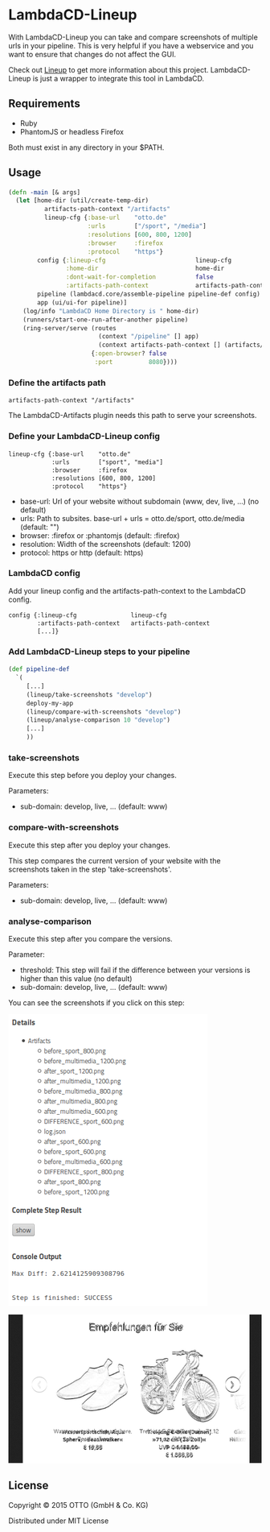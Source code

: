 # LambdaCD-Lineup

With LambdaCD-Lineup you can take and compare screenshots of multiple urls in your pipeline. This is very helpful if you have a webservice and you want to ensure that changes do not affect the GUI.

Check out [Lineup](https://github.com/otto-de/lineup) to get more information about this project.
LambdaCD-Lineup is just a wrapper to integrate this tool in LambdaCD.

## Requirements
* Ruby
* PhantomJS or headless Firefox

Both must exist in any directory in your $PATH.
## Usage

```clojure
(defn -main [& args]
  (let [home-dir (util/create-temp-dir)
          artifacts-path-context "/artifacts"
          lineup-cfg {:base-url    "otto.de"
                      :urls        ["/sport", "/media"]
                      :resolutions [600, 800, 1200]
                      :browser     :firefox
                      :protocol    "https"}
        config {:lineup-cfg                         lineup-cfg
                :home-dir                           home-dir
                :dont-wait-for-completion           false
                :artifacts-path-context             artifacts-path-context}
        pipeline (lambdacd.core/assemble-pipeline pipeline-def config)
        app (ui/ui-for pipeline)]
    (log/info "LambdaCD Home Directory is " home-dir)
    (runners/start-one-run-after-another pipeline)
    (ring-server/serve (routes
                         (context "/pipeline" [] app)
                         (context artifacts-path-context [] (artifacts/artifact-handler-for pipeline)))
                       {:open-browser? false
                        :port          8080})))
```

### Define the artifacts path
```
artifacts-path-context "/artifacts"
```
The LambdaCD-Artifacts plugin needs this path to serve your screenshots.

### Define your LambdaCD-Lineup config
```
lineup-cfg {:base-url    "otto.de"
            :urls        ["sport", "media"]
            :browser     :firefox
            :resolutions [600, 800, 1200]
            :protocol    "https"}
```
* base-url: Url of your website without subdomain (www, dev, live, ...) (no default)
* urls: Path to subsites. base-url + urls = otto.de/sport, otto.de/media (default: "")
* browser: :firefox or :phantomjs (default: :firefox)
* resolution: Width of the screenshots (default: 1200)
* protocol: https or http (default: https)

### LambdaCD config
Add your lineup config and the artifacts-path-context to the LambdaCD config.

```
config {:lineup-cfg               lineup-cfg
        :artifacts-path-context   artifacts-path-context
        [...]}
```
### Add LambdaCD-Lineup steps to your pipeline
```clojure
(def pipeline-def
  `(
     [...]
     (lineup/take-screenshots "develop")
     deploy-my-app
     (lineup/compare-with-screenshots "develop")
     (lineup/analyse-comparison 10 "develop")
     [...]
     ))
```

### take-screenshots
Execute this step before you deploy your changes.

Parameters:
* sub-domain: develop, live, ... (default: www)

### compare-with-screenshots
Execute this step after you deploy your changes.

This step compares the current version of your website with the screenshots taken in the step 'take-screenshots'.

Parameters:
* sub-domain: develop, live, ... (default: www)

### analyse-comparison
Execute this step after you compare the versions.

Parameter:
* threshold: This step will fail if the difference between your versions is higher than this value (no default)
* sub-domain: develop, live, ... (default: www)

You can see the screenshots if you click on this step:

![ScreenShot](/doc/images/lambdacd-lineup-1.png)

![ScreenShot](/doc/images/lambdacd-lineup-2.png)

## License

Copyright © 2015 OTTO (GmbH & Co. KG)

Distributed under MIT License
